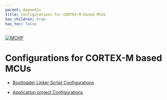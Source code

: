 ```yaml
---
parent: Appendix
title: Configurations for CORTEX-M based MCUs
has_children: true
has_toc: false
---
```


[![MCHP](https://www.microchip.com/ResourcePackages/Microchip/assets/dist/images/logo.png)](https://www.microchip.com)

# Configurations for CORTEX-M based MCUs

- [Bootloader Linker Script Configurations](./arm_bootloader_linker_config.md)

- [Application project Configurations](./arm_application_project_config.md)
